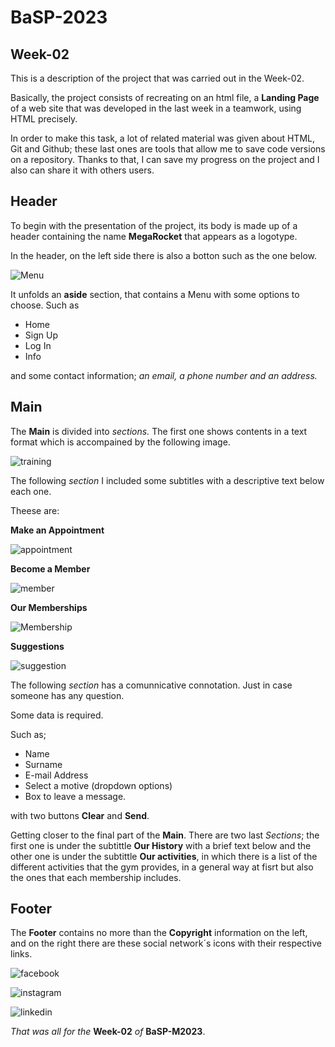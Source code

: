 # BaSP-2023
## Week-02
This is a description of the project that was carried out in the Week-02.


Basically, the project consists of recreating on an html file, a **Landing Page** of a web site that was developed in the last week in a teamwork, using HTML precisely. 
 
 In order to make this task, a lot of related material was given about HTML, Git and Github; these last ones are tools that allow me to save code versions on a repository. Thanks to that, I can save my progress on the project and I also can share it with others users.
 
## Header

To begin with the presentation of the project, its body is made up of a header containing the name **MegaRocket** that appears as a logotype.


In the header, on the left side there is also a botton such as the one below.      

![Menu](https://user-images.githubusercontent.com/127459363/228161599-d0d28214-8916-40a4-a9a4-60cb23f1a0f3.png)

It unfolds an **aside** section, that contains a Menu with some options to choose. Such as 
- Home 
- Sign Up 
- Log In 
- Info

and some contact information; *an email, a phone number and an address.*

## Main

The **Main** is divided into *sections.* The first one shows contents in a text format which is accompained by the following image.

 ![training](https://user-images.githubusercontent.com/127459363/228375643-91bcc6f4-7a77-4030-8fce-a36c122a75e6.png)


The following *section* I included some subtitles with a descriptive text below each one. 

Theese are:

**Make an Appointment**

![appointment](https://user-images.githubusercontent.com/127459363/228382295-e51c1fc0-cea3-41dd-953f-88b4abdbf831.png)

**Become a Member**

 ![member](https://user-images.githubusercontent.com/127459363/228382410-7e1eb128-5c71-4de8-9237-4ae33040ea5d.png)

**Our Memberships** 

  ![Membership](https://user-images.githubusercontent.com/127459363/228382580-0ec7ae2d-2b34-47e4-8844-5653b088e49f.png)

**Suggestions**

![suggestion](https://user-images.githubusercontent.com/127459363/228382741-179c3d5b-2b5b-49ec-92e5-41813ac29957.png)


The following *section* 
has a comunnicative connotation. Just in case someone has any question.

Some data is required. 

Such as;

- Name
- Surname
- E-mail Address
- Select a motive (dropdown options)
- Box to leave a message.

with two buttons **Clear** and **Send**.

Getting closer to the final part of the **Main**. There are two last *Sections*; the first one is under the subtittle **Our History** with a brief text below and the other one is under the subtittle **Our activities**, in which there is a list of the different activities that the gym provides, in a general way at fisrt but also the ones that each membership includes.

## Footer

The **Footer** contains no more than the **Copyright** information on the left, and on the right there are these social network´s icons with their respective links. 

![facebook](https://user-images.githubusercontent.com/127459363/228396549-ea402245-ab12-45eb-ad2a-6b457f4f7465.png)

![instagram](https://user-images.githubusercontent.com/127459363/228396702-f0aac0eb-7dc6-48b7-8957-bd367a161a07.png)

![linkedin](https://user-images.githubusercontent.com/127459363/228396745-6e3c260a-0a15-4841-9b3e-276f3cdcac9f.png)


*That was all for the* **Week-02** *of* **BaSP-M2023**.